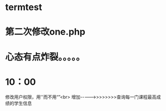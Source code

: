 # termtest
# 第二次修改one.php
# 心态有点炸裂。。。。。
# 10：00
修改用户权限，用''而不用“”\<br>
增加----->>>>>>>>查询每一门课程最高成绩的学生信息
